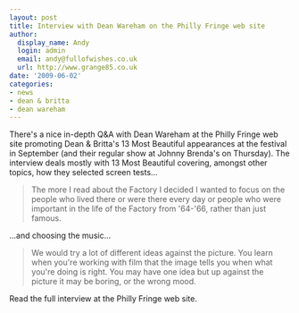 ```yaml
---
layout: post
title: Interview with Dean Wareham on the Philly Fringe web site
author:
  display_name: Andy
  login: admin
  email: andy@fullofwishes.co.uk
  url: http://www.grange85.co.uk
date: '2009-06-02'
categories:
- news
- dean & britta
- dean wareham
---
```

<p>There's a nice in-depth Q&A with Dean Wareham at the Philly Fringe web site promoting Dean & Britta's 13 Most Beautiful appearances at the festival in September (and their regular show at Johnny Brenda's on Thursday). The interview deals mostly with 13 Most Beautiful covering, amongst other topics, how they selected screen tests...</p>
<blockquote><p>The more I read about the Factory I decided I wanted to focus on the people who lived there or were there every day or people who were important in the life of the Factory from '64-'66, rather than just famous.</p></blockquote>
<p>...and choosing the music...</p>
<blockquote><p>We would try a lot of different ideas against the picture. You learn when you're working with film that the image tells you when what you're doing is right. You may have one idea but up against the picture it may be boring, or the wrong mood.</p></blockquote>
<p>Read the full interview at the Philly Fringe web site.</p>
